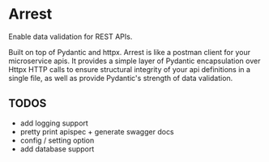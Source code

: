 # Arrest

Enable data validation for REST APIs.

Built on top of Pydantic and httpx.
Arrest is like a postman client for your microservice apis. It provides a simple layer of Pydantic encapsulation over Httpx HTTP calls to ensure structural integrity of your api definitions in a single file, as well as provide Pydantic's strength of data validation.

## TODOS

- add logging support
- pretty print apispec + generate swagger docs
- config / setting option
- add database support
